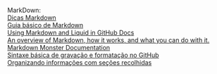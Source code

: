 MarkDown:
<br>
[Dicas Markdown](https://docs.github.com/pt/get-started/writing-on-github/working-with-advanced-formatting/creating-and-highlighting-code-blocks  "Dicas Markdown"   )
<br>
[Guia básico de Markdown](https://docs.pipz.com/central-de-ajuda/learning-center/guia-basico-de-markdown#open  "Guia básico de Markdown"   )
<br>
[Using Markdown and Liquid in GitHub Docs](https://docs.github.com/en/contributing/writing-for-github-docs/using-markdown-and-liquid-in-github-docs)
<br>
[An overview of Markdown, how it works, and what you can do with it.](https://www.markdownguide.org/getting-started/)
<br>
[Markdown Monster Documentation](https://markdownmonster.west-wind.com/docs/)
<br>
[Sintaxe básica de gravação e formatação no GitHub](https://docs.github.com/pt/get-started/writing-on-github/getting-started-with-writing-and-formatting-on-github/basic-writing-and-formatting-syntax)
<br>
[Organizando informações com seções recolhidas](https://docs.github.com/pt/get-started/writing-on-github/working-with-advanced-formatting/organizing-information-with-collapsed-sections)
